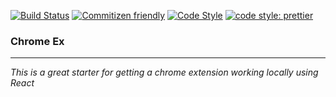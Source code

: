 [![Build Status](https://travis-ci.org/Loonz206/chrome-ex.svg?branch=master)](https://travis-ci.org/Loonz206/chrome-ex)
[![Commitizen friendly](https://img.shields.io/badge/commitizen-friendly-brightgreen.svg)](http://commitizen.github.io/cz-cli/)
[![Code Style](https://badgen.net/badge/code%20style/airbnb/ff5a5f?icon=airbnb)](https://github.com/airbnb/javascript)
[![code style: prettier](https://img.shields.io/badge/code_style-prettier-ff69b4.svg?style=flat-square)](https://github.com/prettier/prettier)

### Chrome Ex

---

_This is a great starter for getting a chrome extension working locally using React_
